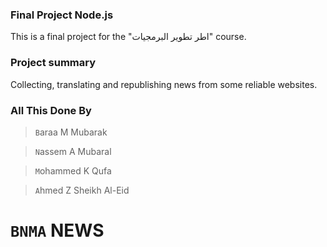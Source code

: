 ### Final Project Node.js
This is a final project for the "اطر تطوير البرمجيات" course. 
### Project summary 
Collecting, translating and republishing news from some reliable websites.

### All This Done By
> `B`araa M Mubarak

> `N`assem A Mubaral

> `M`ohammed K Qufa

> `A`hmed Z Sheikh Al-Eid

# `BNMA` NEWS
